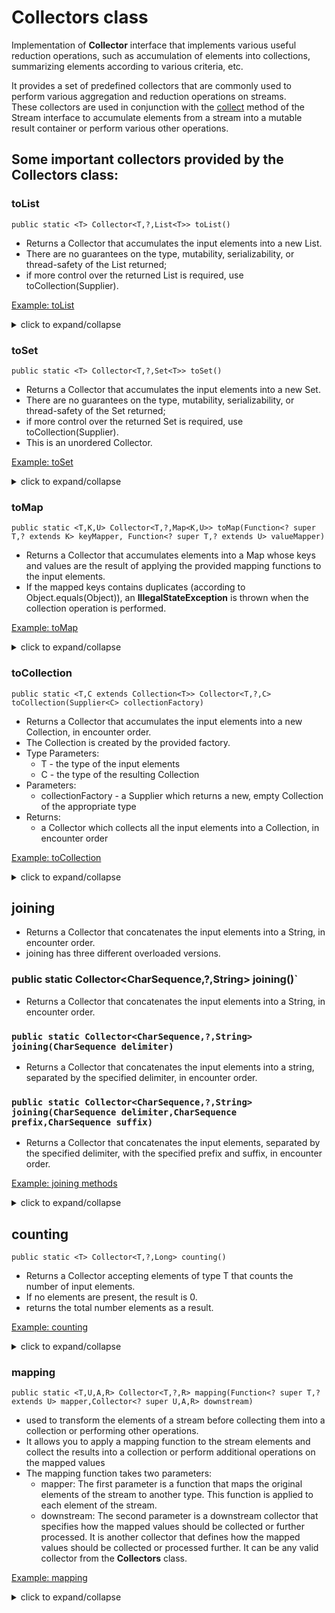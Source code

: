 # Collectors class

Implementation of **Collector** interface that implements various useful reduction operations,
such as accumulation of elements into collections, summarizing elements according to various criteria, etc.

It provides a set of predefined collectors that are commonly used to perform various aggregation 
and reduction operations on streams. <br>
These collectors are used in conjunction with the [collect](../README.md#collect) method of the Stream interface to accumulate elements 
from a stream into a mutable result container or perform various other operations.

## Some important collectors provided by the Collectors class:

###  toList

`public static <T> Collector<T,?,List<T>> toList()`

- Returns a Collector that accumulates the input elements into a new List.
- There are no guarantees on the type, mutability, serializability, or thread-safety of the List returned;
- if more control over the returned List is required, use toCollection(Supplier).

[Example: toList](./ToListExample.java)

<details>
  <summary>click to expand/collapse</summary>

```java
import java.util.List;
import java.util.stream.Collectors;

public class ToListExample {
    //list of Computer Science students
    private static List<Student> getAllComputerScienceStudents() {
        return Student.getAllStudents()
                .stream()
                .filter(student -> student.getDepartment().equals("Computer Science"))
                .collect(Collectors.toList());
    }
    public static void main(String[] args) {
        List<Student> computerScienceStudents = getAllComputerScienceStudents();
        System.out.println("Computer Science students: ");
        computerScienceStudents.forEach(student -> System.out.println(student.getName()));
    }
}
```
Output:
```shell
Computer Science students: 
Aarav
Rohan
Isha
Ishita
Sahil
```
</details>

### toSet

`public static <T> Collector<T,?,Set<T>> toSet()`

- Returns a Collector that accumulates the input elements into a new Set.
- There are no guarantees on the type, mutability, serializability, or thread-safety of the Set returned;
- if more control over the returned Set is required, use toCollection(Supplier).
- This is an unordered Collector.

[Example: toSet](./ToSetExample.java)
<details>
  <summary>click to expand/collapse</summary>

```java
package streams.collectors;

/*
 * Example demonstrating Collectors method: toList
 */

import streams.data.Student;

import java.util.List;
import java.util.Set;
import java.util.stream.Collectors;

public class ToSetExample {

    //to retrieve all the available activities among students
    private static Set<String> getAllActivities() {
        return Student.getAllStudents() //List<Student>
                .stream() //Stream<Student>
                .map(Student::getActivities) //Stream<List<String>>
                .flatMap(List::stream) //Stream<String>
                .collect(Collectors.toSet());
    }
    public static void main(String[] args) {
        System.out.println("All available activities: "+getAllActivities());
    }
}
```
Output:
```shell
All available activities: [Photography, Coding Club, Art, Music, Dance, Debate Club, Guitar Club, Robotics Club, Sports]
```
</details>

### toMap

`public static <T,K,U> Collector<T,?,Map<K,U>> toMap(Function<? super T,? extends K> keyMapper, Function<? super T,? extends U> valueMapper)`

- Returns a Collector that accumulates elements into a Map whose keys and values are the result of applying the provided mapping functions to the input elements.
- If the mapped keys contains duplicates (according to Object.equals(Object)), an **IllegalStateException** is thrown when the collection operation is performed. 

[Example: toMap](./ToMapExample.java)
<details>
  <summary>click to expand/collapse</summary>

```java
import java.util.Map;
import java.util.stream.Collectors;

public class ToMapExample {

    //get student roll and name map
    private static Map<Integer, String> getStudentRollNamesMap() {
        return Student.getAllStudents()
                .stream()
                .collect(Collectors.toMap(Student::getRollNo,Student::getName));
    }
    public static void main(String[] args) {
        System.out.println("Student Roll and Name: "+getStudentRollNamesMap());
    }
}
```
Output:
```shell
 Student Roll and Name: {201=Rohan, 202=Sia, 203=Rishi, 204=Aryan, 401=Arjun, 402=Kavya, 403=Karan, 404=Anika, 601=Raj, 602=Rahul, 603=Prachi, 604=Diya, 101=Aarav, 102=Rohan, 103=Isha, 104=Ishita, 105=Sahil, 301=Aryan, 302=Ved, 303=Varun, 304=Nisha, 501=Neha, 502=Ravi, 503=Tanvi, 504=Diya}
```
</details>

### toCollection

`public static <T,C extends Collection<T>> Collector<T,?,C> toCollection(Supplier<C> collectionFactory)`

- Returns a Collector that accumulates the input elements into a new Collection, in encounter order.
- The Collection is created by the provided factory.
- Type Parameters:
    - T - the type of the input elements
    - C - the type of the resulting Collection
- Parameters:
    - collectionFactory - a Supplier which returns a new, empty Collection of the appropriate type
- Returns:
    - a Collector which collects all the input elements into a Collection, in encounter order

[Example: toCollection](./ToCollectionExample.java)
<details>
  <summary>click to expand/collapse</summary>

```java
import java.util.ArrayList;
import java.util.List;
import java.util.stream.Collectors;

public class ToCollectionExample {
    //list of Computer Science students
    private static List<Student> getAllComputerScienceStudents() {
        return Student.getAllStudents()
                .stream()
                .filter(student -> student.getDepartment().equals("Computer Science"))
                .collect(Collectors.toCollection(ArrayList::new));
    }

    public static void main(String[] args) {
        List<Student> computerScienceStudents = getAllComputerScienceStudents();
        System.out.println("Computer Science students: ");
        computerScienceStudents.forEach(student -> System.out.println(student.getName()));
    }
}
```
Output:
```shell
Computer Science students:
Aarav
Rohan
Isha
Ishita
Sahil

```
</details>

## joining

- Returns a Collector that concatenates the input elements into a String, in encounter order.
- joining has three different overloaded versions.

### public static Collector<CharSequence,?,String> joining()`
- Returns a Collector that concatenates the input elements into a String, in encounter order.

### `public static Collector<CharSequence,?,String> joining(CharSequence delimiter)`
- Returns a Collector that concatenates the input elements into a string,
  separated by the specified delimiter, in encounter order.

### `public static Collector<CharSequence,?,String> joining(CharSequence delimiter,CharSequence prefix,CharSequence suffix)`
- Returns a Collector that concatenates the input elements,
  separated by the specified delimiter, with the specified prefix and suffix, in encounter order.

[Example: joining methods](./JoiningExample.java)
<details>
  <summary>click to expand/collapse</summary>

```java
/*
 * Example demonstrating Collectors method: joining and its overloaded versions
 */

import java.util.Arrays;
import java.util.List;
import java.util.stream.Collectors;

public class JoiningExample {

    // joining
    private static String joining(List<String> list) {
        return list.stream()
                .collect(Collectors.joining());
    }

    //joining(delimiter)
    private static String joiningWithDelimiter(List<String> list) {
        return list.stream()
                .collect(Collectors.joining(","));
    }

    //joining(delimiter, prefix, suffix)
    private static String joiningWithDelimiterAndPrefixSuffix(List<String> list) {
        return list.stream()
                .collect(Collectors.joining("_", "[", "]"));
    }

    public static void main(String[] args) {
        List<String> fruits = Arrays.asList("Mango", "Apple", "Watermelon");
        System.out.println("Joining1: " + joining(fruits));
        System.out.println("Joining2: " + joiningWithDelimiter(fruits));
        System.out.println("Joining3: " + joiningWithDelimiterAndPrefixSuffix(fruits));
    }
}
```
Output:
```shell
Joining1: MangoAppleWatermelon
Joining2: Mango,Apple,Watermelon
Joining3: [Mango_Apple_Watermelon]
```
</details>

## counting

`public static <T> Collector<T,?,Long> counting()`
- Returns a Collector accepting elements of type T that counts the number of input elements.
- If no elements are present, the result is 0.
- returns the total number elements as a result.

[Example: counting](./CountingExample.java)
<details>
  <summary>click to expand/collapse</summary>

```java
import java.util.stream.Collectors;

public class CountingExample {
  //to get count of Computer Science students
  private static long countCseStudents(){
    return Student.getAllStudents()
            .stream()
            .filter(student -> student.getDepartment().equals("Computer Science"))
            .collect(Collectors.counting());
    // can also be replaced with just .count
  }
  public static void main(String[] args) {
    System.out.println("No. of CSE students: "+countCseStudents());
  }
}
```
Output:
```shell
No. of CSE students: 5
```
</details>

### mapping

`public static <T,U,A,R> Collector<T,?,R> mapping(Function<? super T,? extends U> mapper,Collector<? super U,A,R> downstream)`

- used to transform the elements of a stream before collecting them into a collection or performing other operations. 
- It allows you to apply a mapping function to the stream elements and collect the results into a collection or perform additional operations on the mapped values
- The mapping function takes two parameters:
  - mapper: The first parameter is a function that maps the original elements of the stream to another type. This function is applied to each element of the stream.
  - downstream: The second parameter is a downstream collector that specifies how the mapped values should be collected or further processed.
    It is another collector that defines how the mapped values should be collected or processed further. It can be any valid collector from the **Collectors** class.

[Example: mapping](./MappingExample.java)
<details>
  <summary>click to expand/collapse</summary>

```java
import java.util.List;
import java.util.Set;
import java.util.stream.Collectors;

public class MappingExample {
    public static void main(String[] args) {

        Set<String> namesSet = Student.getAllStudents()
                .stream()
                .collect(Collectors.mapping(Student::getName,Collectors.toSet()));
        /*
         * Equivalent to:
         * Student.getAllStudents().stream()
         *  .map(Student::getName)
         *  .collect(Collectors.toSet());
         */

        List<String> namesList = Student.getAllStudents()
                .stream()
                .collect(Collectors.mapping(Student::getName,Collectors.toList()));
        /*
         * Equivalent to:
         * Student.getAllStudents().stream()
         *  .map(Student::getName)
         *  .collect(Collectors.toList());
         */

        System.out.println("Names Set: "+namesSet);
        System.out.println("Names List: "+namesList);
    }
}
```
Output:
```shell
Names Set: [Isha, Rahul, Sahil, Ravi, Aarav, Kavya, Karan, Rishi, Varun, Sia, Nisha, Diya, Rohan, Ishita, Prachi, Ved, Neha, Anika, Tanvi, Raj, Arjun, Aryan]
Names List: [Aarav, Rohan, Isha, Ishita, Sahil, Rohan, Sia, Rishi, Aryan, Aryan, Ved, Varun, Nisha, Arjun, Kavya, Karan, Anika, Neha, Ravi, Tanvi, Diya, Raj, Rahul, Prachi, Diya]
```
</details>
